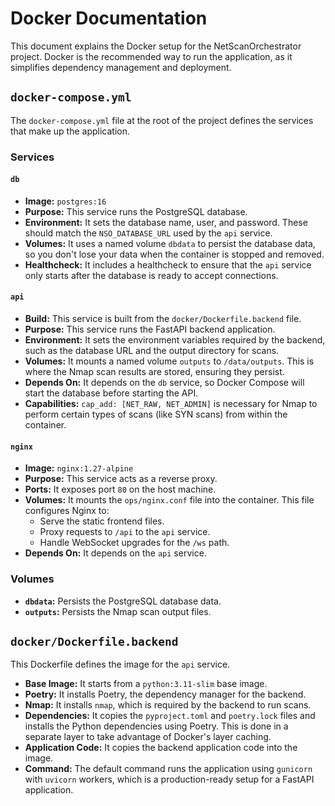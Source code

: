 # Docker Documentation

This document explains the Docker setup for the NetScanOrchestrator project. Docker is the recommended way to run the application, as it simplifies dependency management and deployment.

## `docker-compose.yml`

The `docker-compose.yml` file at the root of the project defines the services that make up the application.

### Services

#### `db`

-   **Image:** `postgres:16`
-   **Purpose:** This service runs the PostgreSQL database.
-   **Environment:** It sets the database name, user, and password. These should match the `NSO_DATABASE_URL` used by the `api` service.
-   **Volumes:** It uses a named volume `dbdata` to persist the database data, so you don't lose your data when the container is stopped and removed.
-   **Healthcheck:** It includes a healthcheck to ensure that the `api` service only starts after the database is ready to accept connections.

#### `api`

-   **Build:** This service is built from the `docker/Dockerfile.backend` file.
-   **Purpose:** This service runs the FastAPI backend application.
-   **Environment:** It sets the environment variables required by the backend, such as the database URL and the output directory for scans.
-   **Volumes:** It mounts a named volume `outputs` to `/data/outputs`. This is where the Nmap scan results are stored, ensuring they persist.
-   **Depends On:** It depends on the `db` service, so Docker Compose will start the database before starting the API.
-   **Capabilities:** `cap_add: [NET_RAW, NET_ADMIN]` is necessary for Nmap to perform certain types of scans (like SYN scans) from within the container.

#### `nginx`

-   **Image:** `nginx:1.27-alpine`
-   **Purpose:** This service acts as a reverse proxy.
-   **Ports:** It exposes port `80` on the host machine.
-   **Volumes:** It mounts the `ops/nginx.conf` file into the container. This file configures Nginx to:
    -   Serve the static frontend files.
    -   Proxy requests to `/api` to the `api` service.
    -   Handle WebSocket upgrades for the `/ws` path.
-   **Depends On:** It depends on the `api` service.

### Volumes

-   **`dbdata`:** Persists the PostgreSQL database data.
-   **`outputs`:** Persists the Nmap scan output files.

## `docker/Dockerfile.backend`

This Dockerfile defines the image for the `api` service.

-   **Base Image:** It starts from a `python:3.11-slim` base image.
-   **Poetry:** It installs Poetry, the dependency manager for the backend.
-   **Nmap:** It installs `nmap`, which is required by the backend to run scans.
-   **Dependencies:** It copies the `pyproject.toml` and `poetry.lock` files and installs the Python dependencies using Poetry. This is done in a separate layer to take advantage of Docker's layer caching.
-   **Application Code:** It copies the backend application code into the image.
-   **Command:** The default command runs the application using `gunicorn` with `uvicorn` workers, which is a production-ready setup for a FastAPI application.
